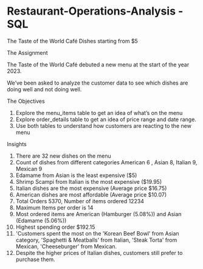 # Restaurant-Operations-Analysis - SQL

The Taste of the World Café
Dishes starting from $5

The Assignment

The Taste of the World Café debuted a new menu at the start of the year 2023.

We’ve been asked to analyze the customer data to see which dishes are doing well and not doing well.

The Objectives

1. Explore the menu_items table to get an idea of what’s on the menu
2. Explore order_details table to get an idea of price range and date range.
3. Use both tables to understand how customers are reacting to the new menu

Insights
1. There are 32 new dishes on the menu
2. Count of dishes from different categories American 6 , Asian 8, Italian 9, Mexican 9
3. Edamame from Asian is the least expensive ($5)
4. Shrimp Scampi from Italian is the most expensive ($19.95)
5. Italian dishes are the most expensive (Average price $16.75)
6. American dishes are most affordable (Average price $10.07)
7. Total Orders 5370, Number of items ordered 12234
8. Maximum Items per order is 14
9. Most ordered items are American (Hamburger (5.08%)) and Asian (Edamame (5.06%))
10. Highest spending order $192.15
11. 'Customers spent the most on the 'Korean Beef Bowl' from Asian category, 'Spaghetti & Meatballs' from Italian, 'Steak Torta' from Mexican, 'Cheeseburger' from Mexican.
12. Despite the higher prices of Italian dishes, customers still prefer to purchase them.
